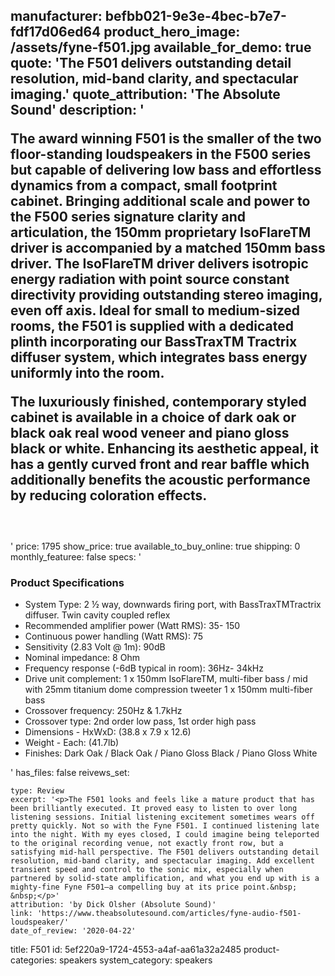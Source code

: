 manufacturer: befbb021-9e3e-4bec-b7e7-fdf17d06ed64
product_hero_image: /assets/fyne-f501.jpg
available_for_demo: true
quote: 'The F501 delivers outstanding detail resolution, mid-band clarity, and spectacular imaging.'
quote_attribution: 'The Absolute Sound'
description: '<p>The award winning F501 is the smaller of the two floor-standing loudspeakers in the F500 series but capable of delivering low bass and effortless dynamics from a compact, small footprint cabinet. Bringing additional scale and power to the F500 series signature clarity and articulation, the 150mm proprietary IsoFlareTM driver is accompanied by a matched 150mm bass driver. The IsoFlareTM driver delivers isotropic energy radiation with point source constant directivity providing outstanding stereo imaging, even off axis. Ideal for small to medium-sized rooms, the F501 is supplied with a dedicated plinth incorporating our BassTraxTM Tractrix diffuser system, which integrates bass energy uniformly into the room.</p><p>The luxuriously finished, contemporary styled cabinet is available in a choice of dark oak or black oak real wood veneer and piano gloss black or white. Enhancing its aesthetic appeal, it has a gently curved front and rear baffle which additionally benefits the acoustic performance by reducing coloration effects.</p><h3><br></h3>'
price: 1795
show_price: true
available_to_buy_online: true
shipping: 0
monthly_featuree: false
specs: '<h3>Product Specifications</h3><ul><li>System Type: 2 ½ way, downwards firing port, with BassTraxTMTractrix diffuser. Twin cavity coupled reflex</li><li>Recommended amplifier power (Watt RMS): 35- 150</li><li>Continuous power handling (Watt RMS): 75</li><li>Sensitivity (2.83 Volt @ 1m): 90dB</li><li>Nominal impedance: 8 Ohm</li><li>Frequency response (-6dB typical in room): 36Hz- 34kHz</li><li>Drive unit complement: 1 x 150mm IsoFlareTM, multi-fiber bass / mid with 25mm titanium dome compression tweeter 1 x 150mm multi-fiber bass</li><li>Crossover frequency: 250Hz &amp; 1.7kHz</li><li>Crossover type: 2nd order low pass, 1st order high pass</li><li>Dimensions - HxWxD: (38.8 x 7.9 x 12.6)</li><li>Weight - Each: (41.7lb)</li><li>Finishes: Dark Oak / Black Oak / Piano Gloss Black / Piano Gloss White</li></ul>'
has_files: false
reivews_set:
  -
    type: Review
    excerpt: '<p>The F501 looks and feels like a mature product that has been brilliantly executed. It proved easy to listen to over long listening sessions. Initial listening excitement sometimes wears off pretty quickly. Not so with the Fyne F501. I continued listening late into the night. With my eyes closed, I could imagine being teleported to the original recording venue, not exactly front row, but a satisfying mid-hall perspective. The F501 delivers outstanding detail resolution, mid-band clarity, and spectacular imaging. Add excellent transient speed and control to the sonic mix, especially when partnered by solid-state amplification, and what you end up with is a mighty-fine Fyne F501—a compelling buy at its price point.&nbsp; &nbsp;</p>'
    attribution: 'by Dick Olsher (Absolute Sound)'
    link: 'https://www.theabsolutesound.com/articles/fyne-audio-f501-loudspeaker/'
    date_of_review: '2020-04-22'
title: F501
id: 5ef220a9-1724-4553-a4af-aa61a32a2485
product-categories: speakers
system_category: speakers
